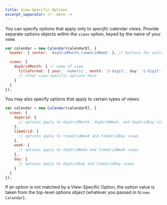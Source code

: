 ```yaml
---
title: View-Specific Options
excerpt_separator: <!--more-->
---
```


You can specify options that apply only to *specific* calendar views.<!--more--> Provide separate options objects within the `views` option, keyed by the name of your view.

```js
var calendar = new Calendar(calendarEl, {
  header: { center: 'dayGridMonth,timeGridWeek' }, // buttons for switching between views

  views: {
    dayGridMonth: { // name of view
      titleFormat: { year: 'numeric', month: '2-digit', day: '2-digit' }
      // other view-specific options here
    }
  }
});
```

You may also specify options that apply to certain types of views:

```js
var calendar = new Calendar(calendarEl, {
  views: {
    dayGrid: {
      // options apply to dayGridMonth, dayGridWeek, and dayGridDay views
    },
    timeGrid: {
      // options apply to timeGridWeek and timeGridDay views
    },
    week: {
      // options apply to dayGridWeek and timeGridWeek views
    },
    day: {
      // options apply to dayGridDay and timeGridDay views
    }
  }
});
```

If an option is not matched by a View-Specific Option, the option value is taken from the top-level options object (whatever you passed in to `new Calendar`).
